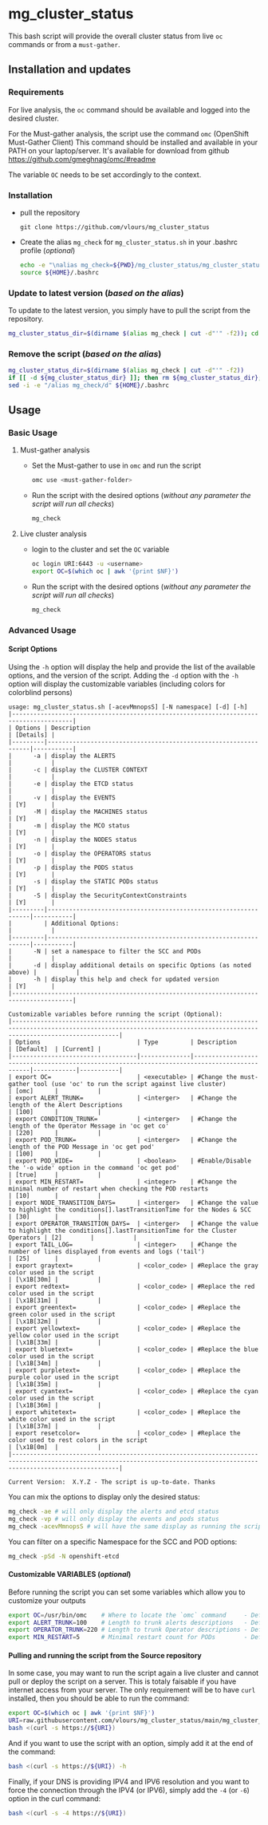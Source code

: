 # mg_cluster_status

This bash script will provide the overall cluster status from live `oc` commands or from a `must-gather`.

## Installation and updates

### Requirements

For live analysis, the `oc` command should be available and logged into the desired cluster.

For the Must-gather analysis, the script use the command `omc` (OpenShift Must-Gather Client)
This command should be installed and available in your PATH on your laptop/server. It's available for download from github <https://github.com/gmeghnag/omc/#readme>

The variable `OC` needs to be set accordingly to the context.

### Installation

* pull the repository

  ```text
  git clone https://github.com/vlours/mg_cluster_status
  ```

* Create the alias `mg_check` for `mg_cluster_status.sh` in your .bashrc profile (_optional_)

  ```bash
  echo -e "\nalias mg_check=${PWD}/mg_cluster_status/mg_cluster_status.sh" >> ${HOME}/.bashrc
  source ${HOME}/.bashrc
  ```

### Update to latest version (_based on the alias_)

To update to the latest version, you simply have to pull the script from the repository.

```bash
mg_cluster_status_dir=$(dirname $(alias mg_check | cut -d"'" -f2)); cd ${mg_cluster_status_dir}; git pull origin main; cd -
```

### Remove the script (_based on the alias_)

```bash
mg_cluster_status_dir=$(dirname $(alias mg_check | cut -d"'" -f2))
if [[ -d ${mg_cluster_status_dir} ]]; then rm ${mg_cluster_status_dir}; fi
sed -i -e "/alias mg_check/d" ${HOME}/.bashrc
```

## Usage

### Basic Usage

1. Must-gather analysis

    * Set the Must-gather to use in `omc` and run the script

      ```bash
      omc use <must-gather-folder>
      ```

    * Run the script with the desired options (_without any parameter the script will run all checks_)

      ```bash
      mg_check
      ```

2. Live cluster analysis

    * login to the cluster and set the `OC` variable

      ```bash
      oc login URI:6443 -u <username>
      export OC=$(which oc | awk '{print $NF}')
      ```

    * Run the script with the desired options (_without any parameter the script will run all checks_)

      ```bash
      mg_check
      ```

### Advanced Usage

#### Script Options

Using the `-h` option will display the help and provide the list of the available options, and the version of the script.
Adding the `-d` option with the `-h` option will display the customizable variables (including colors for colorblind persons)

```text
usage: mg_cluster_status.sh [-acevMmnopsS] [-N namespace] [-d] [-h]
|---------------------------------------------------------------------------------------|
| Options | Description                                                     | [Details] |
|---------|-----------------------------------------------------------------|-----------|
|      -a | display the ALERTS                                              |           |
|      -c | display the CLUSTER CONTEXT                                     |           |
|      -e | display the ETCD status                                         |           |
|      -v | display the EVENTS                                              | [Y]       |
|      -M | display the MACHINES status                                     | [Y]       |
|      -m | display the MCO status                                          | [Y]       |
|      -n | display the NODES status                                        | [Y]       |
|      -o | display the OPERATORS status                                    | [Y]       |
|      -p | display the PODS status                                         | [Y]       |
|      -s | display the STATIC PODs status                                  | [Y]       |
|      -S | display the SecurityContextConstraints                          | [Y]       |
|---------|-----------------------------------------------------------------|-----------|
|         | Additional Options:                                             |           |
|---------|-----------------------------------------------------------------|-----------|
|      -N | set a namespace to filter the SCC and PODs                      |           |
|      -d | display additional details on specific Options (as noted above) |           |
|      -h | display this help and check for updated version                 | [Y]       |
|---------------------------------------------------------------------------------------|

Customizable variables before running the script (Optional):
|--------------------------------------------------------------------------------------------------------------------------------------------------------------------------|
| Options                           | Type         | Description                                                                                  | [Default]  | [Current] |
|-----------------------------------|--------------|----------------------------------------------------------------------------------------------|------------|-----------|
| export OC=                        | <executable> | #Change the must-gather tool (use 'oc' to run the script against live cluster)               | [omc]      |           |
| export ALERT_TRUNK=               | <interger>   | #Change the length of the Alert Descriptions                                                 | [100]      |           |
| export CONDITION_TRUNK=           | <interger>   | #Change the length of the Operator Message in 'oc get co'                                    | [220]      |           |
| export POD_TRUNK=                 | <interger>   | #Change the length of the POD Message in 'oc get pod'                                        | [100]      |           |
| export POD_WIDE=                  | <boolean>    | #Enable/Disable the '-o wide' option in the command 'oc get pod'                             | [true]     |           |
| export MIN_RESTART=               | <integer>    | #Change the minimal number of restart when checking the POD restarts                         | [10]       |           |
| export NODE_TRANSITION_DAYS=      | <interger>   | #Change the value to highlight the conditions[].lastTransitionTime for the Nodes & SCC       | [30]       |           |
| export OPERATOR_TRANSITION_DAYS=  | <interger>   | #Change the value to highlight the conditions[].lastTransitionTime for the Cluster Operators | [2]        |           |
| export TAIL_LOG=                  | <integer>    | #Change the number of lines displayed from events and logs ('tail')                          | [25]       |           |
| export graytext=                  | <color_code> | #Replace the gray color used in the script                                                   | [\x1B[30m] |           |
| export redtext=                   | <color_code> | #Replace the red color used in the script                                                    | [\x1B[31m] |           |
| export greentext=                 | <color_code> | #Replace the green color used in the script                                                  | [\x1B[32m] |           |
| export yellowtext=                | <color_code> | #Replace the yellow color used in the script                                                 | [\x1B[33m] |           |
| export bluetext=                  | <color_code> | #Replace the blue color used in the script                                                   | [\x1B[34m] |           |
| export purpletext=                | <color_code> | #Replace the purple color used in the script                                                 | [\x1B[35m] |           |
| export cyantext=                  | <color_code> | #Replace the cyan color used in the script                                                   | [\x1B[36m] |           |
| export whitetext=                 | <color_code> | #Replace the white color used in the script                                                  | [\x1B[37m] |           |
| export resetcolor=                | <color_code> | #Replace the color used to rest colors in the script                                         | [\x1B[0m]  |           |
|--------------------------------------------------------------------------------------------------------------------------------------------------------------------------|

Current Version:  X.Y.Z - The script is up-to-date. Thanks
```

You can mix the options to display only the desired status:

```bash
mg_check -ae # will only display the alerts and etcd status
mg_check -vp # will only display the events and pods status
mg_check -acevMmnopsS # will have the same display as running the script without options
```

You can filter on a specific Namespace for the SCC and POD options:

```bash
mg_check -pSd -N openshift-etcd
```

#### Customizable VARIABLES (_optional_)

Before running the script you can set some variables which allow you to customize your outputs

```bash
export OC=/usr/bin/omc    # Where to locate the `omc` command     - Default: omc
export ALERT_TRUNK=100    # Length to trunk alerts descriptions   - Default: 100
export OPERATOR_TRUNK=220 # Length to trunk Operator descriptions - Default: 220
export MIN_RESTART=5      # Minimal restart count for PODs        - Default: 5
```

#### Pulling and running the script from the Source repository

In some case, you may want to run the script again a live cluster and cannot pull or deploy the script on a server.
This is totaly faisable if you have internet access from your server.
The only requirement will be to have `curl` installed, then you should be able to run the command:

```bash
export OC=$(which oc | awk '{print $NF}')                                         #Set the OC variable to your `oc` command
URI=raw.githubusercontent.com/vlours/mg_cluster_status/main/mg_cluster_status.sh  #Ensure you are accessing the RAW version of the script
bash <(curl -s https://${URI})                                                    #This will pull the script from the Repo and execute it from memory.
```

And if you want to use the script with an option, simply add it at the end of the command:

```bash
bash <(curl -s https://${URI}) -h
```

Finally, if your DNS is providing IPV4 and IPV6 resolution and you want to force the connection through the IPV4 (or IPV6), simply add the `-4` (or `-6`) option in the curl command:

```bash
bash <(curl -s -4 https://${URI})
```
